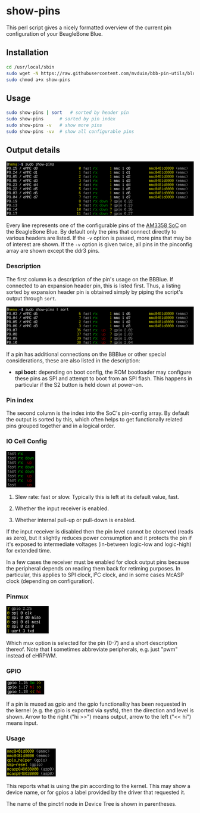 # show-pins

This perl script gives a nicely formatted overview of the current pin configuration of your BeagleBone Blue.

## Installation

```bash
cd /usr/local/sbin
sudo wget -N https://raw.githubusercontent.com/mvduin/bbb-pin-utils/blue/show-pins
sudo chmod a+x show-pins
```

## Usage

```bash
sudo show-pins | sort	# sorted by header pin
sudo show-pins		# sorted by pin index
sudo show-pins -v	# show more pins
sudo show-pins -vv	# show all configurable pins
```

## Output details

![](/doc/images/show-pins.png)

Every line represents one of the configurable pins of the [AM3358 SoC](http://www.ti.com/product/am3358) on the BeagleBone Blue. By default only the pins that connect directly to various headers are listed. If the `-v` option is passed, more pins that may be of interest are shown. If the `-v` option is given twice, all pins in the pinconfig array are shown except the ddr3 pins.

### Description

The first column is a description of the pin's usage on the BBBlue.  If connected to an expansion header pin, this is listed first.  Thus, a listing sorted by expansion header pin is obtained simply by piping the script's output through `sort`.

![](/doc/images/show-pins-sorted.png)

If a pin has additional connections on the BBBlue or other special considerations, these are also listed in the description:
* **spi boot**: depending on boot config, the ROM bootloader may configure these pins as SPI and attempt to boot from an SPI flash. This happens in particular if the S2 button is held down at power-on.

### Pin index

The second column is the index into the SoC's pin-config array. By default the output is sorted by this, which often helps to get functionally related pins grouped together and in a logical order.

### IO Cell Config

![](/doc/images/io-cell-config.png)

1. Slew rate: fast or slow. Typically this is left at its default value, fast.

2. Whether the input receiver is enabled.

3. Whether internal pull-up or pull-down is enabled.

If the input receiver is disabled then the pin level cannot be observed (reads as zero), but it slightly reduces power consumption and it protects the pin if it's exposed to intermediate voltages (in-between logic-low and logic-high) for extended time.

In a few cases the receiver must be enabled for clock output pins because the peripheral depends on reading them back for retiming purposes. In particular, this applies to SPI clock, I²C clock, and in some cases McASP clock (depending on configuration).

### Pinmux

![](/doc/images/pinmux.png)

Which mux option is selected for the pin (0-7) and a short description thereof. Note that I sometimes abbreviate peripherals, e.g. just "pwm" instead of eHRPWM.

### GPIO

![](/doc/images/gpio.png)

If a pin is muxed as gpio and the gpio functionality has been requested in the kernel (e.g. the gpio is exported via sysfs), then the direction and level is shown. Arrow to the right ("hi >>") means output, arrow to the left ("<< hi") means input.

### Usage

![](/doc/images/kernel.png)

This reports what is using the pin according to the kernel. This may show a device name, or for gpios a label provided by the driver that requested it.

The name of the pinctrl node in Device Tree is shown in parentheses.
